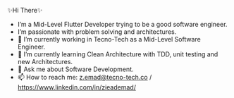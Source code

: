 ✨Hi There✨
* I’m a Mid-Level Flutter Developer trying to be a good software engineer.
* I’m passionate with problem solving and architectures.
* 🔭 I’m currently working in Tecno-Tech as a Mid-Level Software Engineer.
* 🌱 I’m currently learning Clean Architecture with TDD, unit testing and new Architectures.
* 💬 Ask me about Software Development.
* 📫 How to reach me: z.emad@tecno-tech.co / https://www.linkedin.com/in/zieademad/

